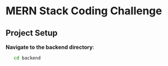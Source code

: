 # MERN Stack Coding Challenge
## Project Setup

**Navigate to the backend directory**:
```sh
   cd backend
```


